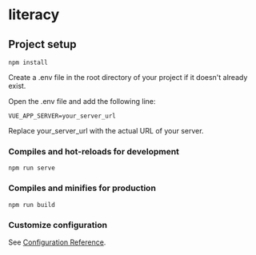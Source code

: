 # literacy

## Project setup
```
npm install
```
Create a .env file in the root directory of your project if it doesn't already exist.

Open the .env file and add the following line:
```
VUE_APP_SERVER=your_server_url
```
Replace your_server_url with the actual URL of your server.


### Compiles and hot-reloads for development
```
npm run serve
```

### Compiles and minifies for production
```
npm run build
```

### Customize configuration
See [Configuration Reference](https://cli.vuejs.org/config/).
